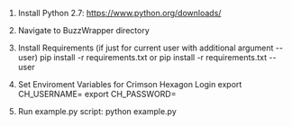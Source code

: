 1. Install Python 2.7:
https://www.python.org/downloads/

2. Navigate to BuzzWrapper directory

3. Install Requirements (if just for current user with additional argument --user)
pip install -r requirements.txt
or
pip install -r requirements.txt --user

4. Set Enviroment Variables for Crimson Hexagon Login
export CH_USERNAME=<username>
export CH_PASSWORD=<password>

5. Run example.py script:
python example.py

